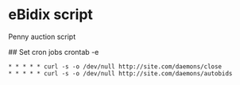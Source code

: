 # eBidix script
Penny auction script

## Set cron jobs
crontab -e
```
* * * * * curl -s -o /dev/null http://site.com/daemons/close 
* * * * * curl -s -o /dev/null http://site.com/daemons/autobids
```

